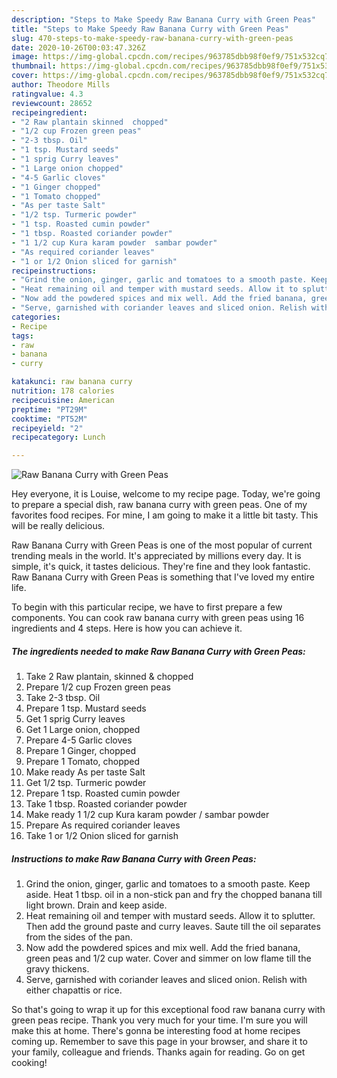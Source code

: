 ```yaml
---
description: "Steps to Make Speedy Raw Banana Curry with Green Peas"
title: "Steps to Make Speedy Raw Banana Curry with Green Peas"
slug: 470-steps-to-make-speedy-raw-banana-curry-with-green-peas
date: 2020-10-26T00:03:47.326Z
image: https://img-global.cpcdn.com/recipes/963785dbb98f0ef9/751x532cq70/raw-banana-curry-with-green-peas-recipe-main-photo.jpg
thumbnail: https://img-global.cpcdn.com/recipes/963785dbb98f0ef9/751x532cq70/raw-banana-curry-with-green-peas-recipe-main-photo.jpg
cover: https://img-global.cpcdn.com/recipes/963785dbb98f0ef9/751x532cq70/raw-banana-curry-with-green-peas-recipe-main-photo.jpg
author: Theodore Mills
ratingvalue: 4.3
reviewcount: 28652
recipeingredient:
- "2 Raw plantain skinned  chopped"
- "1/2 cup Frozen green peas"
- "2-3 tbsp. Oil"
- "1 tsp. Mustard seeds"
- "1 sprig Curry leaves"
- "1 Large onion chopped"
- "4-5 Garlic cloves"
- "1 Ginger chopped"
- "1 Tomato chopped"
- "As per taste Salt"
- "1/2 tsp. Turmeric powder"
- "1 tsp. Roasted cumin powder"
- "1 tbsp. Roasted coriander powder"
- "1 1/2 cup Kura karam powder  sambar powder"
- "As required coriander leaves"
- "1 or 1/2 Onion sliced for garnish"
recipeinstructions:
- "Grind the onion, ginger, garlic and tomatoes to a smooth paste. Keep aside. Heat 1 tbsp. oil in a non-stick pan and fry the chopped banana till light brown. Drain and keep aside."
- "Heat remaining oil and temper with mustard seeds. Allow it to splutter. Then add the ground paste and curry leaves. Saute till the oil separates from the sides of the pan."
- "Now add the powdered spices and mix well. Add the fried banana, green peas and 1/2 cup water. Cover and simmer on low flame till the gravy thickens."
- "Serve, garnished with coriander leaves and sliced onion. Relish with either chapattis or rice."
categories:
- Recipe
tags:
- raw
- banana
- curry

katakunci: raw banana curry 
nutrition: 178 calories
recipecuisine: American
preptime: "PT29M"
cooktime: "PT52M"
recipeyield: "2"
recipecategory: Lunch

---
```



![Raw Banana Curry with Green Peas](https://img-global.cpcdn.com/recipes/963785dbb98f0ef9/751x532cq70/raw-banana-curry-with-green-peas-recipe-main-photo.jpg)

Hey everyone, it is Louise, welcome to my recipe page. Today, we're going to prepare a special dish, raw banana curry with green peas. One of my favorites food recipes. For mine, I am going to make it a little bit tasty. This will be really delicious.



Raw Banana Curry with Green Peas is one of the most popular of current trending meals in the world. It's appreciated by millions every day. It is simple, it's quick, it tastes delicious. They're fine and they look fantastic. Raw Banana Curry with Green Peas is something that I've loved my entire life.


To begin with this particular recipe, we have to first prepare a few components. You can cook raw banana curry with green peas using 16 ingredients and 4 steps. Here is how you can achieve it.

<!--inarticleads1-->

##### The ingredients needed to make Raw Banana Curry with Green Peas:

1. Take 2 Raw plantain, skinned &amp; chopped
1. Prepare 1/2 cup Frozen green peas
1. Take 2-3 tbsp. Oil
1. Prepare 1 tsp. Mustard seeds
1. Get 1 sprig Curry leaves
1. Get 1 Large onion, chopped
1. Prepare 4-5 Garlic cloves
1. Prepare 1 Ginger, chopped
1. Prepare 1 Tomato, chopped
1. Make ready As per taste Salt
1. Get 1/2 tsp. Turmeric powder
1. Prepare 1 tsp. Roasted cumin powder
1. Take 1 tbsp. Roasted coriander powder
1. Make ready 1 1/2 cup Kura karam powder / sambar powder
1. Prepare As required coriander leaves
1. Take 1 or 1/2 Onion sliced for garnish




<!--inarticleads2-->

##### Instructions to make Raw Banana Curry with Green Peas:

1. Grind the onion, ginger, garlic and tomatoes to a smooth paste. Keep aside. Heat 1 tbsp. oil in a non-stick pan and fry the chopped banana till light brown. Drain and keep aside.
1. Heat remaining oil and temper with mustard seeds. Allow it to splutter. Then add the ground paste and curry leaves. Saute till the oil separates from the sides of the pan.
1. Now add the powdered spices and mix well. Add the fried banana, green peas and 1/2 cup water. Cover and simmer on low flame till the gravy thickens.
1. Serve, garnished with coriander leaves and sliced onion. Relish with either chapattis or rice.




So that's going to wrap it up for this exceptional food raw banana curry with green peas recipe. Thank you very much for your time. I'm sure you will make this at home. There's gonna be interesting food at home recipes coming up. Remember to save this page in your browser, and share it to your family, colleague and friends. Thanks again for reading. Go on get cooking!
